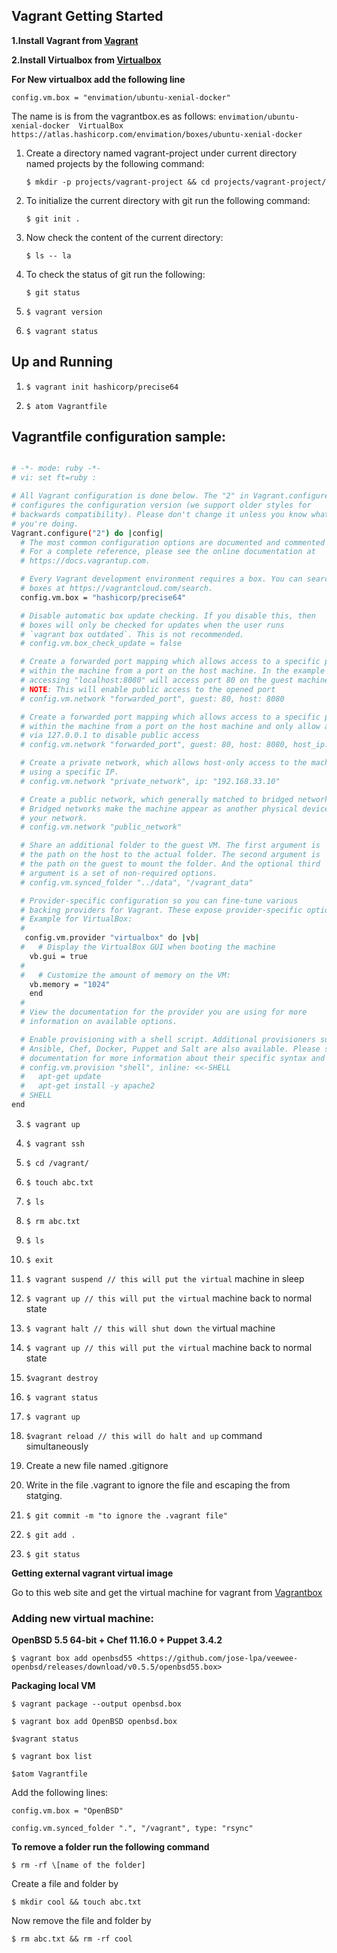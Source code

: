 ## Vagrant Getting Started



**1.Install Vagrant from [Vagrant](https://www.vagrantup.com/downloads.html)**

**2.Install Virtualbox from [Virtualbox](https://www.virtualbox.org/wiki/Downloads)**

**For New virtualbox add the following line**

`config.vm.box = "envimation/ubuntu-xenial-docker"`

The name is is from the vagrantbox.es as follows:
`envimation/ubuntu-xenial-docker  VirtualBox  
https://atlas.hashicorp.com/envimation/boxes/ubuntu-xenial-docker`



1.  Create a directory named vagrant-project under current directory
    named projects by the following command:

    `$ mkdir -p projects/vagrant-project && cd projects/vagrant-project/`

2.  To initialize the current directory with git run the following
    command:

    `$ git init .`

3.  Now check the content of the current directory:

    `$ ls -- la`

4.  To check the status of git run the following:

    `$ git status`

5.  `$ vagrant version`

6.  `$ vagrant status`

## Up and Running

1.  `$ vagrant init hashicorp/precise64`

2.  `$ atom Vagrantfile`

## Vagrantfile configuration sample:

```sh

# -*- mode: ruby -*-
# vi: set ft=ruby :

# All Vagrant configuration is done below. The "2" in Vagrant.configure
# configures the configuration version (we support older styles for
# backwards compatibility). Please don't change it unless you know what
# you're doing.
Vagrant.configure("2") do |config|
  # The most common configuration options are documented and commented below.
  # For a complete reference, please see the online documentation at
  # https://docs.vagrantup.com.

  # Every Vagrant development environment requires a box. You can search for
  # boxes at https://vagrantcloud.com/search.
  config.vm.box = "hashicorp/precise64"

  # Disable automatic box update checking. If you disable this, then
  # boxes will only be checked for updates when the user runs
  # `vagrant box outdated`. This is not recommended.
  # config.vm.box_check_update = false

  # Create a forwarded port mapping which allows access to a specific port
  # within the machine from a port on the host machine. In the example below,
  # accessing "localhost:8080" will access port 80 on the guest machine.
  # NOTE: This will enable public access to the opened port
  # config.vm.network "forwarded_port", guest: 80, host: 8080

  # Create a forwarded port mapping which allows access to a specific port
  # within the machine from a port on the host machine and only allow access
  # via 127.0.0.1 to disable public access
  # config.vm.network "forwarded_port", guest: 80, host: 8080, host_ip: "127.0.0.1"

  # Create a private network, which allows host-only access to the machine
  # using a specific IP.
  # config.vm.network "private_network", ip: "192.168.33.10"

  # Create a public network, which generally matched to bridged network.
  # Bridged networks make the machine appear as another physical device on
  # your network.
  # config.vm.network "public_network"

  # Share an additional folder to the guest VM. The first argument is
  # the path on the host to the actual folder. The second argument is
  # the path on the guest to mount the folder. And the optional third
  # argument is a set of non-required options.
  # config.vm.synced_folder "../data", "/vagrant_data"

  # Provider-specific configuration so you can fine-tune various
  # backing providers for Vagrant. These expose provider-specific options.
  # Example for VirtualBox:
  #
   config.vm.provider "virtualbox" do |vb|
  #   # Display the VirtualBox GUI when booting the machine
    vb.gui = true
  #
  #   # Customize the amount of memory on the VM:
    vb.memory = "1024"
    end
  #
  # View the documentation for the provider you are using for more
  # information on available options.

  # Enable provisioning with a shell script. Additional provisioners such as
  # Ansible, Chef, Docker, Puppet and Salt are also available. Please see the
  # documentation for more information about their specific syntax and use.
  # config.vm.provision "shell", inline: <<-SHELL
  #   apt-get update
  #   apt-get install -y apache2
  # SHELL
end

```

3.  `$ vagrant up`

4.  `$ vagrant ssh`

5.  `$ cd /vagrant/`

6.  `$ touch abc.txt`

7.  `$ ls`

8.  `$ rm abc.txt`

9.  `$ ls`

10. `$ exit`

11. `$ vagrant suspend // this will put the virtual` machine in sleep

12. `$ vagrant up // this will put the virtual` machine back to normal
    state

13. `$ vagrant halt // this will shut down the` virtual machine

14. `$ vagrant up // this will put the virtual` machine back to normal
    state

15. `$vagrant destroy`

16. `$ vagrant status`

17. `$ vagrant up`

18. `$vagrant reload // this will do halt and up` command simultaneously

19. Create a new file named .gitignore

20. Write in the file .vagrant to ignore the file and escaping the from
    statging.

21. `$ git commit -m "to ignore the .vagrant file"`

22. `$ git add .`

23. `$ git status`

**Getting external vagrant virtual image**

Go to this web site and get the virtual machine for vagrant from [Vagrantbox](<http://www.vagrantbox.es/>)

### Adding new virtual machine:

**OpenBSD 5.5 64-bit + Chef 11.16.0 + Puppet 3.4.2**

`$ vagrant box add openbsd55
<https://github.com/jose-lpa/veewee-openbsd/releases/download/v0.5.5/openbsd55.box>`

**Packaging local VM**

`$ vagrant package --output openbsd.box`

`$ vagrant box add OpenBSD openbsd.box`

`$vagrant status`

`$ vagrant box list`

`$atom Vagrantfile`

Add the following lines:

```
config.vm.box = "OpenBSD"

config.vm.synced_folder ".", "/vagrant", type: "rsync"
```

**To remove a folder run the following command**

`$ rm -rf \[name of the folder]`

Create a file and folder by

`$ mkdir cool && touch abc.txt`

Now remove the file and folder by

`$ rm abc.txt && rm -rf cool`
